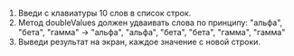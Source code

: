 1. Введи с клавиатуры 10 слов в список строк.
2. Метод doubleValues должен удваивать слова по принципу:
"альфа", "бета", "гамма" -> "альфа", "альфа", "бета", "бета", "гамма", "гамма"
3. Выведи результат на экран, каждое значение с новой строки.

